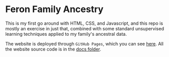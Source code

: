 # Feron Family Ancestry

This is my first go around with HTML, CSS, and Javascript, and this repo is mostly an exercise in just that, combined with some standard unsupervised learning techniques applied to my family's ancestral data.

The website is deployed through `GitHub Pages`, which you can see [here](https://michaelferon.github.io/ancestry/ "Feron Family Ancestry"). All the website source code is in the [docs folder](docs/).
